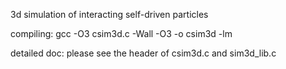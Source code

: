 3d simulation of interacting self-driven particles

compiling: gcc -O3 csim3d.c -Wall -O3 -o csim3d -lm

detailed doc:  please see the header of csim3d.c and sim3d_lib.c
